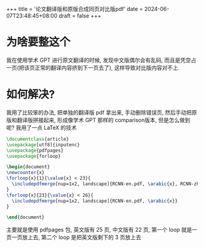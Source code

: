 +++
title = '论文翻译版和原版合成同页对比版pdf'
date = 2024-06-07T23:48:45+08:00
draft = false
+++

# 为啥要整这个

我在使用学术 GPT 进行原文翻译的时候, 发现中文版偶尔会有乱码, 而且是凭空占一页(把该页正常的翻译内容挤到下一页去了), 这样导致对比版内容对不上.

# 如何解决?

我用了比较笨的办法, 把单独的翻译版 pdf 拿出来, 手动删除错误页, 然后手动把原版和翻译版拼接起来, 形成像学术 GPT 那样的 comparison版本, 但是怎么做到呢? 我用了一点 LaTeX 的技术

```tex
\documentclass{article}
\usepackage[utf8]{inputenc}
\usepackage{pdfpages}
\usepackage{forloop}

\begin{document}
\newcounter{x}
\forloop{x}{1}{\value{x} < 23}{
  \includepdfmerge[nup=1x2, landscape]{RCNN-en.pdf, \arabic{x}, RCNN-zh.pdf, \arabic{x}}
}
\forloop{x}{23}{\value{x} < 26}{
  \includepdfmerge[nup=1x2, landscape]{RCNN-en.pdf, \arabic{x}}
}

\end{document}
```

主要就是使用 pdfpages 包, 英文版有 25 页, 中文版有 22 页, 第一个 loop 就是一页一页放上去, 第二个 loop 是把英文版剩下的 3 页放上去

